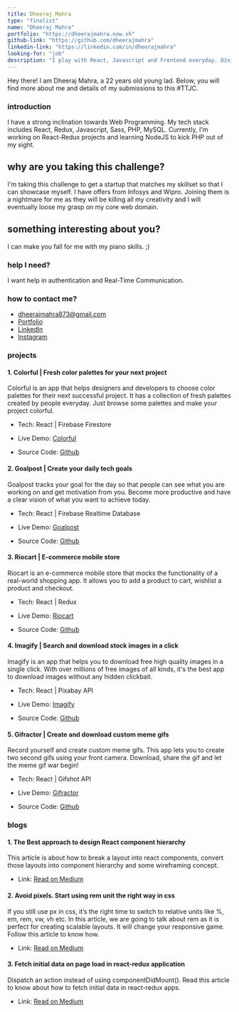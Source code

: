 ```yaml
---
title: Dheeraj Mahra
type: "finalist"
name: "Dheeraj Mahra"
portfolio: "https://dheerajmahra.now.sh"
github-link: "https://github.com/dheerajmahra"
linkedin-link: "https://linkedin.com/in/dheerajmahra"
looking-for: "job"
description: "I play with React, Javascript and Frontend everyday. Diving in the Nodejs world as well."
---
```


Hey there! I am Dheeraj Mahra, a 22 years old young lad. Below, you will find more about me and details of my submissions to this #TTJC.

### introduction

I have a strong inclination towards Web Programming. My tech stack includes React, Redux, Javascript, Sass, PHP, MySQL. Currently, I'm working on React-Redux projects and learning NodeJS to kick PHP out of my sight.

## why are you taking this challenge?

I'm taking this challenge to get a startup that matches my skillset so that I can showcase myself. I have offers from Infosys and Wipro. Joining them is a nightmare for me as they will be killing all my creativity and I will eventually loose my grasp on my core web domain. 

## something interesting about you?

I can make you fall for me with my piano skills. ;) 

### help I need?

I want help in authentication and Real-Time Communication.

### how to contact me?

- dheerajmahra873@gmail.com
- [Portfolio](https://dheerajmahra.now.sh)
- [LinkedIn](https://linkedin.com/in/dheerajmahra)
- [Instagram](https://www.instagram.com/dheeraj_mahra)

### projects

#### 1. Colorful | Fresh color palettes for your next project

Colorful is an app that helps designers and developers to choose color palettes for their next successful project. It has a collection of fresh palettes created by people everyday.
Just browse some palettes and make your project colorful.

- Tech: React | Firebase Firestore

- Live Demo: [Colorful](https://colorful.now.sh)
- Source Code: [Github](https://github.com/DheerajMahra/colorful)

#### 2. Goalpost | Create your daily tech goals

Goalpost tracks your goal for the day so that people can see what you are working on and get motivation from you. Become more productive and have a clear vision of what you want to achieve today.

- Tech: React | Firebase Realtime Database

- Live Demo: [Goalpost](https://goalpost.now.sh)
- Source Code: [Github](https://github.com/DheerajMahra/goalpost)

#### 3. Riocart | E-commerce mobile store

Riocart is an e-commerce mobile store that mocks the functionality of a real-world shopping app. It allows you to add a product to cart, wishlist a product and checkout.

- Tech: React | Redux

- Live Demo: [Riocart](https://riocart.now.sh)
- Source Code: [Github](https://github.com/DheerajMahra/riocart-redux)

#### 4. Imagify | Search and download stock images in a click

Imagify is an app that helps you to download free high quality images in a single click. With over millions of free images of all kinds, it's the best app to download images without any hidden clickbait.

- Tech: React | Pixabay API

- Live Demo: [Imagify](https://imagify.vercel.app)
- Source Code: [Github](https://github.com/DheerajMahra/Imagify)

#### 5. Gifractor | Create and download custom meme gifs

Record yourself and create custom meme gifs. This app lets you to create two second gifs using your front camera. Download, share the gif and let the meme gif war begin!

- Tech: React | Gifshot API

- Live Demo: [Gifractor](https://gifractor.now.sh)
- Source Code: [Github](https://github.com/DheerajMahra/gifractor)


### blogs

#### 1. The Best approach to design React component hierarchy

This article is about how to break a layout into react components, convert those layouts into component hierarchy and some wireframing concept.


- Link: [Read on Medium](https://medium.com/@dheerajmahra/the-best-approach-to-design-react-component-hierarchy-978bb152dbb2?source=friends_link&sk=6eca1f7fe716c2b3858e53f14556ae5d)

#### 2. Avoid pixels. Start using rem unit the right way in css

If you still use px in css, it’s the right time to switch to relative units like %, em, rem, vw, vh etc. In this article, we are going to talk about rem as it is perfect for creating scalable layouts. It will change your responsive game. Follow this article to know how.


- Link: [Read on Medium](https://medium.com/@dheerajmahra/start-using-rem-unit-the-right-way-3993b97bc3cb?source=friends_link&sk=73ec119c6818847c26839b46e44f04b4)

#### 3. Fetch initial data on page load in react-redux application

Dispatch an action instead of using componentDidMount(). Read this article to know about how to fetch initial data in react-redux apps.


- Link: [Read on Medium](https://medium.com/@dheerajmahra/fetch-initial-data-on-page-load-in-react-redux-application-16f4d8228543?source=friends_link&sk=093e37f46a05a752744db89a33e4225c)
